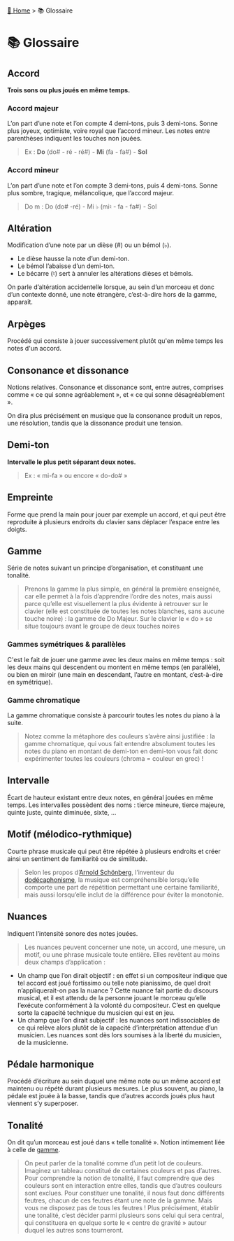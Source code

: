 [🏡 Home](index.md) > 📚 Glossaire

# 📚 Glossaire

## Accord
**Trois sons ou plus joués en même temps.**

### Accord majeur
L’on part d’une note et l’on compte 4 demi-tons, puis 3 demi-tons. Sonne plus joyeux, optimiste, voire
royal que l’accord mineur. Les notes entre parenthèses indiquent les touches non jouées.

> Ex : **Do** (do# - ré - ré#) - **Mi** (fa - fa#) - **Sol**

### Accord mineur
L’on part d’une note et l’on compte 3 demi-tons, puis 4 demi-tons. Sonne plus sombre, tragique,
mélancolique, que l’accord majeur.

> Do m : Do (do# -ré) - Mi ♭ (mi♮ - fa - fa#) - Sol

## Altération
Modification d’une note par un dièse (#) ou un bémol (♭). 

- Le dièse hausse la note d’un demi-ton.
- Le bémol l’abaisse d’un demi-ton. 
- Le bécarre (♮) sert à annuler les altérations dièses et bémols.

On parle d’altération accidentelle lorsque, au sein d’un morceau et donc d’un contexte donné, une note étrangère,
c’est-à-dire hors de la gamme, apparaît.

## Arpèges
Procédé qui consiste à jouer successivement plutôt qu'en même temps les notes d'un accord.

## Consonance et dissonance
Notions relatives. Consonance et dissonance sont, entre autres, comprises comme « ce qui sonne
agréablement », et « ce qui sonne désagréablement ».

On dira plus précisément en musique que la consonance produit un repos, une résolution, tandis que la dissonance produit une tension.

## Demi-ton
**Intervalle le plus petit séparant deux notes.**

> Ex : « mi-fa » ou encore « do-do# »

## Empreinte
Forme que prend la main pour jouer par exemple un accord, et qui peut être reproduite à plusieurs
endroits du clavier sans déplacer l’espace entre les doigts.

## Gamme
Série de notes suivant un principe d’organisation, et constituant une tonalité.

> Prenons la gamme la plus simple, en général la première enseignée, car elle permet à la fois d’apprendre
l’ordre des notes, mais aussi parce qu’elle est visuellement la plus évidente à retrouver sur le clavier (elle
est constituée de toutes les notes blanches, sans aucune touche noire) : la gamme de Do Majeur. Sur le
clavier le « do » se situe toujours avant le groupe de deux touches noires

### Gammes symétriques & parallèles
C'est le fait de jouer une gamme avec les deux mains en même temps : soit les deux mains qui descendent ou montent en même temps (en parallèle), ou
bien en miroir (une main en descendant, l’autre en montant, c’est-à-dire en symétrique).

### Gamme chromatique
La gamme chromatique consiste à parcourir toutes les notes du piano à la suite.

>  Notez comme la métaphore des couleurs s’avère ainsi justifiée : la gamme chromatique, qui vous fait entendre absolument toutes les notes du piano en montant de demi-ton
en demi-ton vous fait donc expérimenter toutes les couleurs (chroma = couleur en grec) !

## Intervalle
Écart de hauteur existant entre deux notes, en général jouées en même temps. Les intervalles possèdent
des noms : tierce mineure, tierce majeure, quinte juste, quinte diminuée, sixte, ...

## Motif (mélodico-rythmique)
Courte phrase musicale qui peut être répétée à plusieurs endroits et créer ainsi un sentiment de
familiarité ou de similitude. 

> Selon les propos d’[Arnold Schönberg](https://fr.wikipedia.org/wiki/Arnold_Sch%C3%B6nberg), l’inventeur du [dodécaphonisme](https://fr.wikipedia.org/wiki/Dod%C3%A9caphonisme), la
musique est compréhensible lorsqu’elle comporte une part de répétition permettant une certaine
familiarité, mais aussi lorsqu’elle inclut de la différence pour éviter la monotonie.

## Nuances
Indiquent l’intensité sonore des notes jouées.

> Les nuances peuvent concerner une note, un accord, une mesure, un motif, ou une phrase musicale
toute entière. Elles revêtent au moins deux champs d’application :
>
- Un champ que l’on dirait objectif : en effet si un compositeur indique que tel accord est joué fortissimo
ou telle note pianissimo, de quel droit n’appliquerait-on pas la nuance ? Cette nuance fait partie du
discours musical, et il est attendu de la personne jouant le morceau qu’elle l’exécute conformément à la
volonté du compositeur. C’est en quelque sorte la capacité technique du musicien qui est en jeu.
- Un champ que l’on dirait subjectif : les nuances sont indissociables de ce qui relève alors plutôt de la
capacité d’interprétation attendue d’un musicien. Les nuances sont dès lors soumises à la liberté du
musicien, de la musicienne.

## Pédale harmonique
Procédé d’écriture au sein duquel une même note ou un même accord est maintenu ou répété durant
plusieurs mesures. Le plus souvent, au piano, la pédale est jouée à la basse, tandis que d’autres accords
joués plus haut viennent s’y superposer.


## Tonalité
On dit qu’un morceau est joué dans « telle tonalité ». Notion intimement liée à celle de [gamme](#gamme).

> On peut parler de la tonalité comme d’un petit lot de couleurs. Imaginez un tableau constitué de
certaines couleurs et pas d’autres. Pour comprendre la notion de tonalité, il faut comprendre que des
couleurs sont en interaction entre elles, tandis que d’autres couleurs sont exclues. Pour constituer une
tonalité, il nous faut donc différents feutres, chacun de ces feutres étant une note de la gamme. Mais
vous ne disposez pas de tous les feutres !
Plus précisément, établir une tonalité, c’est décider parmi plusieurs sons celui qui sera central, qui
constituera en quelque sorte le « centre de gravité » autour duquel les autres sons tourneront.



